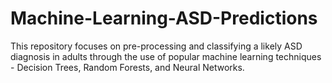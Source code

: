 # Machine-Learning-ASD-Predictions
This repository focuses on pre-processing and classifying a likely ASD diagnosis in adults through the use of popular machine learning techniques - Decision Trees, Random Forests, and Neural Networks.
